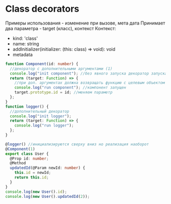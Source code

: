 # Class decorators

Примеры использования - изменение при вызове, мета дата
Принимает два параметра - target (класс), контекст
Контекст:

- kind: 'class'
- name: string
- addInitializer(initializer: (this: class) => void): void
- metadata

```ts
function Component(id: number) {
  //декоратор с дополнительными аргументами (1)
  console.log("init component"); //без явного запуска декоратор запускает функцию
  return (target: Function) => {
    //при доп. аргументах должна возвращать функцию с целевым объектом
    console.log("run component"); //компонент запущен
    target.prototype.id = id; //меняем параметр
  };
}
function logger() {
  //дополнительный декоратор
  console.log("init logger");
  return (target: Function) => {
    console.log("run logger");
  };
}

@logger() //инициализируются сверху вниз но реализация наоборот
@Component(1)
export class User {
  @Prop id: number;
  @Method
  updatedId(@Param newId: number) {
    this.id = newId;
    return this.id;
  }
}
console.log(new User().id);
console.log(new User().updatedId(2));
```
